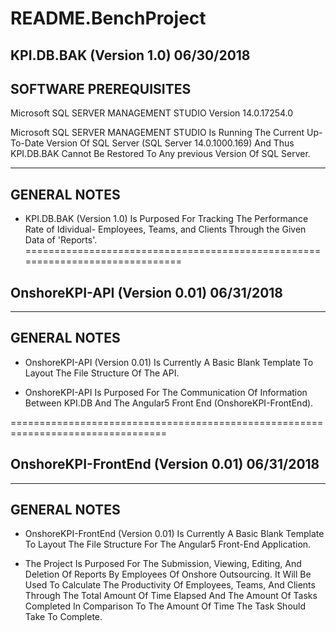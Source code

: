 # README.BenchProject


KPI.DB.BAK (Version 1.0)  06/30/2018
------------------------------------

SOFTWARE PREREQUISITES 
------------------------

Microsoft SQL SERVER MANAGEMENT STUDIO Version 14.0.17254.0

Microsoft SQL SERVER MANAGEMENT STUDIO Is Running The Current Up-To-Date Version Of 
SQL Server (SQL Server 14.0.1000.169) And Thus KPI.DB.BAK Cannot Be Restored To Any previous
Version Of SQL Server.

--------------------------------------------------------------------------------------
GENERAL NOTES 
---------------------------------------------------------------------------------------

- KPI.DB.BAK (Version 1.0) Is Purposed For Tracking The Performance Rate of Idividual-
Employees, Teams, and Clients Through the Given Data of 'Reports'.
==============================================================================

OnshoreKPI-API (Version 0.01)  06/31/2018
-----------------------------------------

---------------------------------------------------------------------------------------
GENERAL NOTES 
---------------------------------------------------------------------------------------

- OnshoreKPI-API (Version 0.01) Is Currently A Basic Blank Template To Layout The File Structure
Of The API.

- OnshoreKPI-API Is Purposed For The Communication Of Information Between KPI.DB And The Angular5
Front End (OnshoreKPI-FrontEnd).

=================================================================================

OnshoreKPI-FrontEnd (Version 0.01) 06/31/2018
---------------------------------------------

---------------------------------------------------------------------------------------
GENERAL NOTES 
---------------------------------------------------------------------------------------

- OnshoreKPI-FrontEnd (Version 0.01) Is Currently A Basic Blank Template To Layout The File Structure
For The Angular5 Front-End Application.

- The Project Is Purposed For The Submission, Viewing, Editing, And Deletion Of Reports
By Employees Of Onshore Outsourcing. It Will Be Used To Calculate The Productivity Of Employees, 
Teams, And Clients Through The Total Amount Of Time Elapsed And The Amount Of Tasks Completed In 
Comparison To The Amount Of Time The Task Should Take To Complete.




